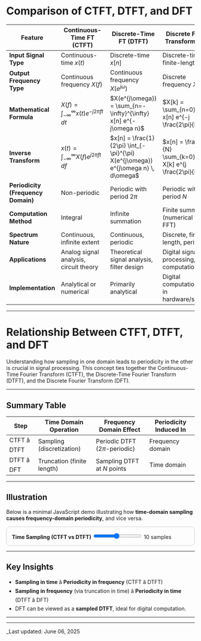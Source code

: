 # Comparison of CTFT, DTFT, and DFT

| Feature                           | Continuous-Time FT (CTFT)                           | Discrete-Time FT (DTFT)                                      | Discrete Fourier Transform (DFT)                          |
|----------------------------------|-----------------------------------------------------|---------------------------------------------------------------|------------------------------------------------------------|
| **Input Signal Type**             | Continuous-time $x(t)$                              | Discrete-time $x[n]$                                          | Discrete-time, finite-length $x[n]$                        |
| **Output Frequency Type**         | Continuous frequency $X(f)$                         | Continuous frequency $X(e^{j\omega})$                         | Discrete frequency $X[k]$                                  |
| **Mathematical Formula**          | $X(f) = \int_{-\infty}^{\infty} x(t)e^{-j2\pi ft} \, dt$ | $X(e^{j\omega}) = \sum_{n=-\infty}^{\infty} x[n] e^{-j\omega n}$ | $X[k] = \sum_{n=0}^{N-1} x[n] e^{-j \frac{2\pi}{N}kn}$       |
| **Inverse Transform**             | $x(t) = \int_{-\infty}^{\infty} X(f)e^{j2\pi ft} \, df$ | $x[n] = \frac{1}{2\pi} \int_{-\pi}^{\pi} X(e^{j\omega}) e^{j\omega n} \, d\omega$ | $x[n] = \frac{1}{N} \sum_{k=0}^{N-1} X[k] e^{j \frac{2\pi}{N}kn}$ |
| **Periodicity (Frequency Domain)**| Non-periodic                                        | Periodic with period $2\pi$                                  | Periodic with period $N$                                   |
| **Computation Method**            | Integral                                            | Infinite summation                                            | Finite summation (numerical via FFT)                      |
| **Spectrum Nature**               | Continuous, infinite extent                         | Continuous, periodic                                          | Discrete, finite-length, periodic                         |
| **Applications**                  | Analog signal analysis, circuit theory              | Theoretical signal analysis, filter design                   | Digital signal processing, FFT computations               |
| **Implementation**                | Analytical or numerical                             | Primarily analytical                                          | Digital computation, FFT in hardware/software             |

---

# Relationship Between CTFT, DTFT, and DFT

Understanding how sampling in one domain leads to periodicity in the other is crucial in signal processing. This concept ties together the Continuous-Time Fourier Transform (CTFT), the Discrete-Time Fourier Transform (DTFT), and the Discrete Fourier Transform (DFT).

---


## Summary Table

| Step              | Time Domain Operation       | Frequency Domain Effect         | Periodicity Induced In |
|-------------------|-----------------------------|----------------------------------|-------------------------|
| CTFT â DTFT       | Sampling (discretization)   | Periodic DTFT ($2\pi$-periodic) | Frequency domain        |
| DTFT â DFT        | Truncation (finite length)  | Sampling DTFT at $N$ points     | Time domain             |

---

## Illustration

Below is a minimal JavaScript demo illustrating how **time-domain sampling causes frequency-domain periodicity**, and vice versa.

<div style="padding: 1em; border: 1px solid #ccc; border-radius: 10px;">
  <label><b>Time Sampling (CTFT vs DTFT)</b></label>
  <input type="range" id="timeSamples" min="1" max="20" value="10" />
  <span id="timeSamplesValue">10</span> samples
  <canvas id="freqPlot" width="400" height="150"></canvas>
</div>

<script>
const canvas = document.getElementById("freqPlot");
const ctx = canvas.getContext("2d");
const slider = document.getElementById("timeSamples");
const label = document.getElementById("timeSamplesValue");

function drawSinc(samples) {
  ctx.clearRect(0, 0, canvas.width, canvas.height);
  ctx.beginPath();
  ctx.moveTo(0, canvas.height / 2);
  for (let x = 0; x < canvas.width; x++) {
    const omega = (x / canvas.width - 0.5) * 10 * Math.PI;
    const y = Math.sin(samples * omega / 2) / (Math.sin(omega / 2) || 1e-6);
    const yNorm = canvas.height / 2 - y * 5;
    ctx.lineTo(x, yNorm);
  }
  ctx.strokeStyle = "#007acc";
  ctx.stroke();
}

slider.oninput = () => {
  label.textContent = slider.value;
  drawSinc(parseInt(slider.value));
};

drawSinc(parseInt(slider.value));
</script>

---

## Key Insights

- **Sampling in time** â **Periodicity in frequency** (CTFT â DTFT)
- **Sampling in frequency** (via truncation in time) â **Periodicity in time** (DTFT â DFT)
- DFT can be viewed as a **sampled DTFT**, ideal for digital computation.

---




---
_Last updated: June 06, 2025

